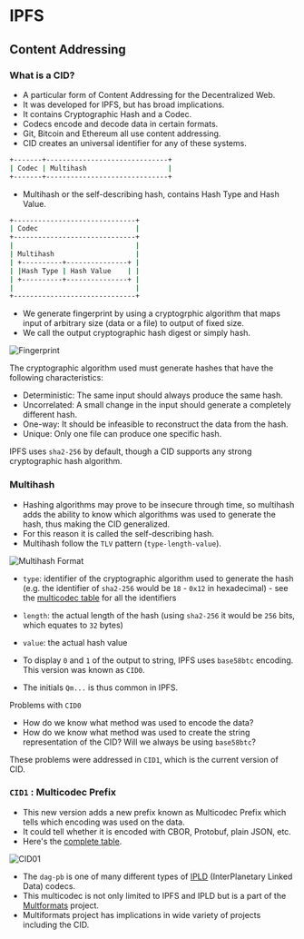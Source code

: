 # IPFS

## Content Addressing

### What is a CID?

- A particular form of Content Addressing for the Decentralized Web.
- It was developed for IPFS, but has broad implications.
- It contains Cryptographic Hash and a Codec.
- Codecs encode and decode data in certain formats.
- Git, Bitcoin and Ethereum all use content addressing.
- CID creates an universal identifier for any of these systems.

```zsh
+-------+------------------------------+
| Codec | Multihash                    |
+-------+------------------------------+
```

- Multihash or the self-describing hash, contains Hash Type and Hash Value.

```zsh
+------------------------------+
| Codec                        |
+------------------------------+
|                              |
| Multihash                    |
| +----------+---------------+ |
| |Hash Type | Hash Value    | |
| +----------+---------------+ |
|                              |
+------------------------------+
```

- We generate fingerprint by using a cryptogrphic algorithm that maps input of arbitrary size (data or a file) to output of fixed size.
- We call the output cryptographic hash digest or simply hash.

![Fingerprint](https://proto.school/tutorial-assets/T0006L01-crypto-algo-256.png)

The cryptographic algorithm used must generate hashes that have the following characteristics:

- Deterministic: The same input should always produce the same hash.
- Uncorrelated: A small change in the input should generate a completely different hash.
- One-way: It should be infeasible to reconstruct the data from the hash.
- Unique: Only one file can produce one specific hash.

IPFS uses `sha2-256` by default, though a CID supports any strong cryptographic hash algorithm.

### Multihash

- Hashing algorithms may prove to be insecure through time, so multihash adds the ability to know which algorithms was used to generate the hash, thus making the CID generalized.
- For this reason it is called the self-describing hash.
- Multihash follow the `TLV` pattern (`type-length-value`).

![Multihash Format](https://proto.school/tutorial-assets/T0006L02-multihash.jpg)

- `type`: identifier of the cryptographic algorithm used to generate the hash (e.g. the identifier of `sha2-256` would be `18` - `0x12` in hexadecimal) - see the [multicodec table](https://github.com/multiformats/multicodec/blob/master/table.csv) for all the identifiers
- `length`: the actual length of the hash (using `sha2-256` it would be `256` bits, which equates to `32` bytes)
- `value`: the actual hash value

- To display `0` and `1` of the output to string, IPFS uses `base58btc` encoding. This version was known as `CID0`.
- The initials `Qm...` is thus common in IPFS.

Problems with `CID0`

- How do we know what method was used to encode the data?
- How do we know what method was used to create the string representation of the CID? Will we always be using `base58btc`?

These problems were addressed in `CID1`, which is the current version of CID.

### `CID1` : Multicodec Prefix

- This new version adds a new prefix known as Multicodec Prefix which tells which encoding was used on the data.
- It could tell whether it is encoded with CBOR, Protobuf, plain JSON, etc.
- Here's the [complete table](https://github.com/multiformats/multicodec/blob/master/table.csv).

![CID01](https://proto.school/tutorial-assets/T0006L03-multicodec.png)

- The `dag-pb` is one of many different types of [IPLD](https://ipld.io/) (InterPlanetary Linked Data) codecs.
- This multicodec is not only limited to IPFS and IPLD but is a part of the [Multformats](https://multiformats.io/) project.
- Multiformats project has implications in wide variety of projects including the CID.
